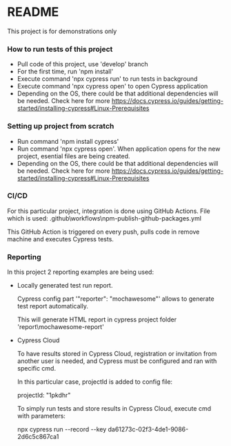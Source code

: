 # README #

This project is for demonstrations only

### How to run tests of this project ###

* Pull code of this project, use 'develop' branch
* For the first time, run 'npm install'
* Execute command 'npx cypress run' to run tests in background
* Execute command 'npx cypress open' to open Cypress application
* Depending on the OS, there could be that additional dependencies will be needed. Check here for more https://docs.cypress.io/guides/getting-started/installing-cypress#Linux-Prerequisites

### Setting up project from scratch ###

* Run command 'npm install cypress'
* Run command 'npx cypress open'. When application opens for the new project, esential files are being created.
* Depending on the OS, there could be that additional dependencies will be needed. Check here for more https://docs.cypress.io/guides/getting-started/installing-cypress#Linux-Prerequisites

### CI/CD ###

For this particular project, integration is done using GitHub Actions. File which is used: .github\workflows\npm-publish-github-packages.yml

This GitHub Action is triggered on every push, pulls code in remove machine and executes Cypress tests.

### Reporting ###

In this project 2 reporting examples are being used:

* Locally generated test run report. 

  Cypress config part '"reporter": "mochawesome"' allows to generate test report automatically. 

  This will generate HTML report in cypress project folder 'report\mochawesome-report'

* Cypress Cloud

  To have results stored in Cypress Cloud, registration or invitation from another user is needed, and Cypress must be configured and ran with specific cmd.

  In this particular case, projectId is added to config file:

    projectId: "1pkdhr"

  To simply run tests and store results in Cypress Cloud, execute cmd with parameters:

    npx cypress run --record --key da61273c-02f3-4de1-9086-2d6c5c867ca1